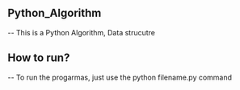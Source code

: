 ## Python_Algorithm
--
This is a Python Algorithm, Data strucutre

## How to run?
--
To run the progarmas, just use the python filename.py command
